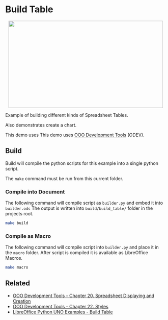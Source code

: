 # Build Table

<p align="center">
<img src="https://github.com/Amourspirit/live-libreoffice-python/assets/4193389/8f3afaf8-4ecc-4dfe-a790-8ce7a8705ab5" width="485" height="273">
</p>

Example of building different kinds of Spreadsheet Tables.

Also demonstrates create a chart.

This demo uses This demo uses [OOO Development Tools] (ODEV).

## Build

Build will compile the python scripts for this example into a single python script.

The `make` command must be run from this current folder.

### Compile into Document


The following command will compile script as `builder.py` and embed it into `builder.ods`
The output is written into `build/build_table/` folder in the projects root.

```sh
make build
```

### Compile as Macro

The following command will compile script into `builder.py` and place it in the `macro` folder. After script is compiled it is available as LibreOffice Macros.

```sh
make macro
```

## Related

- [OOO Development Tools - Chapter 20. Spreadsheet Displaying and Creation](https://python-ooo-dev-tools.readthedocs.io/en/latest/odev/part4/chapter20.html)
- [OOO Development Tools - Chapter 22. Styles](https://python-ooo-dev-tools.readthedocs.io/en/latest/odev/part4/chapter22.html)
- [LibreOffice Python UNO Examples - Build Table](https://github.com/Amourspirit/python-ooouno-ex/tree/main/ex/auto/calc/odev_build_table)



[OOO Development Tools]: https://python-ooo-dev-tools.readthedocs.io/en/latest/